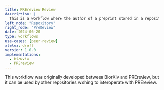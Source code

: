 ```yaml
---
title: PREreview Review
description: |
  This is a workflow where the author of a preprint stored in a repository can request a review from PREreview.
left_node: "Repository"
right_node: "PreReview"
date: 2024-06-20
type: workflows
use-cases: [peer-review]
status: draft
version: 1.0.0
implementations:
  - bioRxiv
  - PREreview
---
```


This workflow was originally developed between BiorXiv and PREreview, but it can be used by other repositories wishing to interoperate with PREreview.


